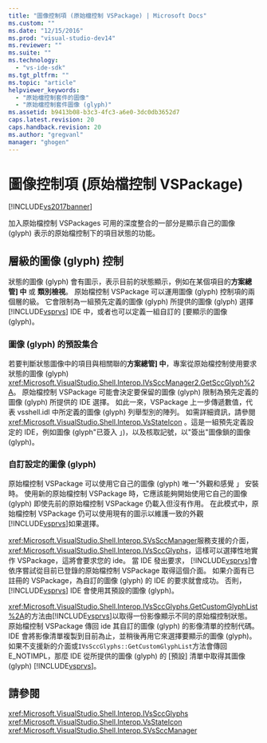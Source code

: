 ```yaml
---
title: "圖像控制項 (原始檔控制 VSPackage) | Microsoft Docs"
ms.custom: ""
ms.date: "12/15/2016"
ms.prod: "visual-studio-dev14"
ms.reviewer: ""
ms.suite: ""
ms.technology: 
  - "vs-ide-sdk"
ms.tgt_pltfrm: ""
ms.topic: "article"
helpviewer_keywords: 
  - "原始檔控制套件的圖像"
  - "原始檔控制套件圖像 (glyph)"
ms.assetid: b9413b08-b3c3-4fc3-a6e0-3dc0db3652d7
caps.latest.revision: 20
caps.handback.revision: 20
ms.author: "gregvanl"
manager: "ghogen"
---
```

# 圖像控制項 (原始檔控制 VSPackage)
[!INCLUDE[vs2017banner](../../code-quality/includes/vs2017banner.md)]

加入原始檔控制 VSPackages 可用的深度整合的一部分是顯示自己的圖像 \(glyph\) 表示的原始檔控制下的項目狀態的功能。  
  
## 層級的圖像 \(glyph\) 控制  
 狀態的圖像 \(glyph\) 會有圖示，表示目前的狀態顯示，例如在某個項目的**方案總管\] 中** 或 **類別檢視**。  原始檔控制 VSPackage 可以運用圖像 \(glyph\) 控制項的兩個層的級。  它會限制為一組預先定義的圖像 \(glyph\) 所提供的圖像 \(glyph\) 選擇[!INCLUDE[vsprvs](../../code-quality/includes/vsprvs_md.md)] IDE 中，或者也可以定義一組自訂的 \[要顯示的圖像 \(glyph\)。  
  
### 圖像 \(glyph\) 的預設集合  
 若要判斷狀態圖像中的項目與相關聯的**方案總管\] 中**，專案從原始檔控制使用要求狀態的圖像 \(glyph\) <xref:Microsoft.VisualStudio.Shell.Interop.IVsSccManager2.GetSccGlyph%2A>。  原始檔控制 VSPackage 可能會決定要保留的圖像 \(glyph\) 限制為預先定義的圖像 \(glyph\) 所提供的 IDE 選擇。  如此一來，VSPackage 上一步傳遞數值，代表 vsshell.idl 中所定義的圖像 \(glyph\) 列舉型別的陣列。  如需詳細資訊，請參閱<xref:Microsoft.VisualStudio.Shell.Interop.VsStateIcon> 。這是一組預先定義設定的 IDE，例如圖像 \(glyph"已簽入 」\)，以及核取記號，以"簽出"圖像鎖的圖像 \(glyph\)。  
  
### 自訂設定的圖像 \(glyph\)  
 原始檔控制 VSPackage 可以使用它自己的圖像 \(glyph\) 唯一"外觀和感覺 」 安裝時。  使用新的原始檔控制 VSPackage 時，它應該能夠開始使用它自己的圖像 \(glyph\) 即使先前的原始檔控制 VSPackage 仍載入但沒有作用。  在此模式中，原始檔控制 VSPackage 仍可以使用現有的圖示以維護一致的外觀[!INCLUDE[vsprvs](../../code-quality/includes/vsprvs_md.md)]如果選擇。  
  
 <xref:Microsoft.VisualStudio.Shell.Interop.SVsSccManager>服務支援的介面， <xref:Microsoft.VisualStudio.Shell.Interop.IVsSccGlyphs>，這樣可以選擇性地實作 VSPackage，這將會要求您的 ide。  當 IDE 發出要求， [!INCLUDE[vsprvs](../../code-quality/includes/vsprvs_md.md)]會依序嘗試從目前已登錄的原始檔控制 VSPackage 取得這個介面。  如果介面有已註冊的 VSPackage，為自訂的圖像 \(glyph\) 的 IDE 的要求就會成功。 否則， [!INCLUDE[vsprvs](../../code-quality/includes/vsprvs_md.md)] IDE 會使用其預設的圖像 \(glyph\)。  
  
 <xref:Microsoft.VisualStudio.Shell.Interop.IVsSccGlyphs.GetCustomGlyphList%2A>的方法由[!INCLUDE[vsprvs](../../code-quality/includes/vsprvs_md.md)]以取得一份影像顯示不同的原始檔控制狀態。  原始檔控制 VSPackage 傳回 ide 其自訂的圖像 \(glyph\) 的影像清單的控制代碼。  IDE 會將影像清單複製到目前為止，並稍後再用它來選擇要顯示的圖像 \(glyph\)。  如果不支援新的介面或`IVsSccGlyphs::GetCustomGlyphList`方法會傳回 E\_NOTIMPL，那麼 IDE 從所提供的圖像 \(glyph\) 的 \[預設\] 清單中取得其圖像 \(glyph\) [!INCLUDE[vsprvs](../../code-quality/includes/vsprvs_md.md)]。  
  
## 請參閱  
 <xref:Microsoft.VisualStudio.Shell.Interop.IVsSccGlyphs>   
 <xref:Microsoft.VisualStudio.Shell.Interop.VsStateIcon>   
 <xref:Microsoft.VisualStudio.Shell.Interop.SVsSccManager>